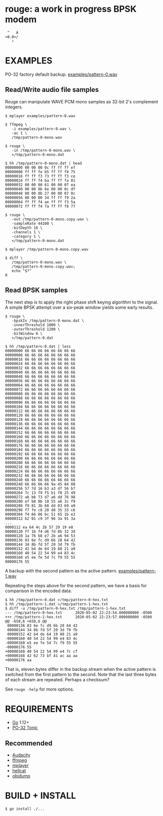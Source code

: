 # rouge: a work in progress BPSK modem

```text
 ^   A
>θ.θ>/
   ♯
```

# EXAMPLES

PO-32 factory default backup. [examples/pattern-0.wav](examples/pattern-0.wav)

## Read/Write audio file samples

Rouge can manipulate WAVE PCM mono samples as 32-bit 2's complement integers.

```console
$ mplayer examples/pattern-0.wav

$ ffmpeg \
   -i examples/pattern-0.wav \
   -ac 1 \
   /tmp/pattern-0-mono.wav

$ rouge \
   -in /tmp/pattern-0-mono.wav \
   >/tmp/pattern-0-mono.dat

$ hh /tmp/pattern-0-mono.dat | head
00000000 00 00 00 0c ff ff ff ef
00000008 ff ff fe b5 ff ff f8 75
00000016 ff ff f3 73 ff ff f3 ce
00000024 ff ff f4 ba ff ff fa 01
00000032 00 00 00 61 00 00 07 ea
00000040 00 00 0b 6e 00 00 0c df
00000048 00 00 0b 27 00 00 07 0c
00000056 00 00 00 34 ff ff f9 2a
00000064 ff ff f4 ae ff ff f3 5a
00000072 ff ff f4 7a ff ff f8 77

$ rouge \
   -out /tmp/pattern-0-mono.copy.wav \
   -sampleRate 44100 \
   -bitDepth 16 \
   -channels 1 \
   -category 1 \
   </tmp/pattern-0-mono.dat

$ mplayer /tmp/pattern-0-mono.copy.wav

$ diff \
   /tmp/pattern-0-mono.wav \
   /tmp/pattern-0-mono.copy.wav;
   echo "$?"
0
```

## Read BPSK samples

The next step is to apply the right phase shift keying algorithm to the signal. A simple BPSK attempt over a six-peak window yields some early results.

```console
$ rouge \
   -bpskIn /tmp/pattern-0-mono.dat \
   -innerThreshold 1000 \
   -outerThreshold 1200 \
   -bitWindow 6 \
   >/tmp/pattern-0.dat

$ hh /tmp/pattern-0.dat | less
00000000 66 66 66 66 66 66 66 66
00000008 66 66 66 66 66 66 66 66
00000016 66 66 66 66 66 66 66 66
00000024 66 66 66 66 66 66 66 66
00000032 66 66 66 66 66 66 66 66
00000040 66 66 66 66 66 66 66 66
00000048 66 66 66 66 66 66 66 66
00000056 66 66 66 66 66 66 66 66
00000064 66 66 66 66 66 66 66 66
00000072 66 66 66 66 66 66 66 66
00000080 66 66 66 66 66 66 66 66
00000088 66 66 66 66 66 66 66 66
00000096 66 66 66 66 66 66 66 66
00000104 66 66 66 66 66 66 66 66
00000112 66 66 66 66 66 66 66 66
00000120 66 66 66 66 66 66 66 66
00000128 66 66 66 66 66 66 66 66
00000136 66 66 66 66 66 66 66 66
00000144 66 66 66 66 66 66 66 66
00000152 66 66 66 66 66 66 66 66
00000160 66 66 66 66 66 66 66 66
00000168 66 66 66 66 66 66 66 66
00000176 66 66 66 66 66 66 66 66
00000184 66 66 66 66 66 66 66 66
00000192 66 66 66 66 66 66 66 66
00000200 66 66 66 66 66 66 66 66
00000208 66 66 66 66 66 66 66 66
00000216 66 66 66 66 66 66 66 66
00000224 66 66 66 66 66 66 66 66
00000232 66 66 66 66 66 66 66 66
00000240 66 66 66 66 66 66 66 66
00000248 66 66 66 66 9a 45 84 08
00000256 57 7d 16 b3 a3 df 56 b7
00000264 7c 13 f9 f5 b1 f0 25 49
00000272 ab b6 73 d7 a6 dd 76 98
00000280 ef b8 0b 10 55 a6 3c f9
00000288 f9 81 3b 68 dd 03 69 a9
00000296 f7 fe c8 28 d8 35 33 c6
00000304 f4 66 86 6c 51 65 1b e2
00000312 b2 01 c9 3f 96 3a 91 3a
...
0000112 ea 64 4c 2b 57 29 19 e8
00000120 ff 1b f4 d6 fd 8b 32 3d
00000128 1a 76 b8 e7 2b a6 94 53
00000136 83 6e fc d9 6b 28 64 42
00000144 34 8b fd 5f 20 3d 79 fb
00000152 42 b4 de 64 19 88 21 a9
00000160 40 54 22 54 99 e4 83 4c
00000168 e5 ee fe 5d 7c f9 55 55
00000176 55
```

A backup with the second pattern as the active pattern. [examples/pattern-1.wav](examples/pattern-1.wav)

Repeating the steps above for the second pattern, we have a basis for comparison in the encoded data:

```console
$ hh /tmp/pattern-0.dat >/tmp/pattern-0-hex.txt
$ hh /tmp/pattern-1.dat >/tmp/pattern-1-hex.txt
$ diff -u /tmp/pattern-0-hex.txt /tmp/pattern-1-hex.txt
--- /tmp/pattern-0-hex.txt      2020-05-02 22:23:54.000000000 -0500
+++ /tmp/pattern-1-hex.txt      2020-05-02 22:23:57.000000000 -0500
@@ -658,6 +658,6 @@
 00000136 83 6e fc d9 6b 28 64 42
 00000144 34 8b fd 5f 20 3d 79 fb
 00000152 42 b4 de 64 19 88 21 a9
-00000160 40 54 22 54 99 e4 83 4c
-00000168 e5 ee fe 5d 7c f9 55 55
-00000176 55
+00000160 40 54 22 54 99 e4 7c cf
+00000168 42 62 73 bf 41 ac aa aa
+00000176 aa
```

That is, eleven bytes differ in the backup stream when the active pattern is switched from the first pattern to the second. Note that the last three bytes of each stream are repeated. Perhaps a checksum?

See `rouge -help` for more options.

# REQUIREMENTS

* [Go](https://golang.org/) 1.12+
* [PO-32 Tonic](https://teenage.engineering/products/po-32)

## Recommended

* [Audacity](https://www.audacityteam.org/)
* [ffmpeg](https://www.ffmpeg.org/)
* [mplayer](http://www.mplayerhq.hu/)
* [hellcat](https://github.com/mcandre/hellcat)
* [objdump](https://linux.die.net/man/1/objdump)

# BUILD + INSTALL

```console
$ go install ./...
```
